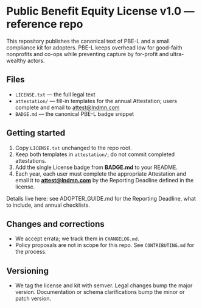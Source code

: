 # Public Benefit Equity License v1.0 — reference repo

This repository publishes the canonical text of PBE-L and a small compliance kit for adopters. PBE-L keeps overhead low for good-faith nonprofits and co-ops while preventing capture by for-profit and ultra-wealthy actors.

## Files
- `LICENSE.txt` — the full legal text
- `attestation/` — fill-in templates for the annual Attestation; users complete and email to attest@lndmn.com
- `BADGE.md` — the canonical PBE-L badge snippet

## Getting started
1) Copy `LICENSE.txt` unchanged to the repo root.  
2) Keep both templates in `attestation/`; do not commit completed attestations.  
3) Add the single License badge from **BADGE.md** to your README.  
4) Each year, each user must complete the appropriate Attestation and email it to **attest@lndmn.com** by the Reporting Deadline defined in the license.

Details live here: see ADOPTER_GUIDE.md for the Reporting Deadline, what to include, and annual checklists.

## Changes and corrections
- We accept errata; we track them in `CHANGELOG.md`.
- Policy proposals are not in scope for this repo. See `CONTRIBUTING.md` for the process.

## Versioning
- We tag the license and kit with semver. Legal changes bump the major version. Documentation or schema clarifications bump the minor or patch version.

